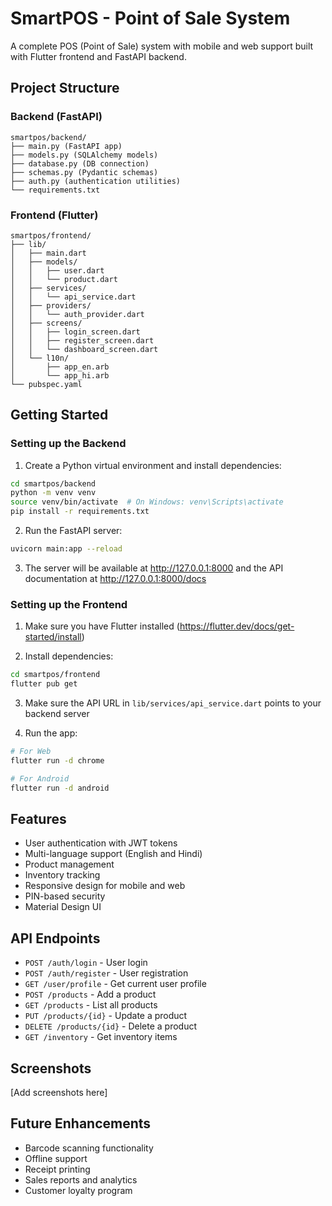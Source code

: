 # SmartPOS - Point of Sale System

A complete POS (Point of Sale) system with mobile and web support built with Flutter frontend and FastAPI backend.

## Project Structure

### Backend (FastAPI)

```
smartpos/backend/
├── main.py (FastAPI app)
├── models.py (SQLAlchemy models)  
├── database.py (DB connection)
├── schemas.py (Pydantic schemas)
├── auth.py (authentication utilities)
└── requirements.txt
```

### Frontend (Flutter)

```
smartpos/frontend/
├── lib/
│   ├── main.dart
│   ├── models/
│   │   ├── user.dart
│   │   └── product.dart
│   ├── services/
│   │   └── api_service.dart
│   ├── providers/
│   │   └── auth_provider.dart
│   ├── screens/
│   │   ├── login_screen.dart
│   │   ├── register_screen.dart
│   │   └── dashboard_screen.dart
│   └── l10n/
│       ├── app_en.arb
│       └── app_hi.arb
└── pubspec.yaml
```

## Getting Started

### Setting up the Backend

1. Create a Python virtual environment and install dependencies:
```bash
cd smartpos/backend
python -m venv venv
source venv/bin/activate  # On Windows: venv\Scripts\activate
pip install -r requirements.txt
```

2. Run the FastAPI server:
```bash
uvicorn main:app --reload
```

3. The server will be available at http://127.0.0.1:8000 and the API documentation at http://127.0.0.1:8000/docs

### Setting up the Frontend

1. Make sure you have Flutter installed (https://flutter.dev/docs/get-started/install)

2. Install dependencies:
```bash
cd smartpos/frontend
flutter pub get
```

3. Make sure the API URL in `lib/services/api_service.dart` points to your backend server

4. Run the app:
```bash
# For Web
flutter run -d chrome

# For Android
flutter run -d android
```

## Features

- User authentication with JWT tokens
- Multi-language support (English and Hindi)
- Product management
- Inventory tracking
- Responsive design for mobile and web
- PIN-based security
- Material Design UI

## API Endpoints

- `POST /auth/login` - User login
- `POST /auth/register` - User registration
- `GET /user/profile` - Get current user profile
- `POST /products` - Add a product
- `GET /products` - List all products
- `PUT /products/{id}` - Update a product
- `DELETE /products/{id}` - Delete a product
- `GET /inventory` - Get inventory items

## Screenshots

[Add screenshots here]

## Future Enhancements

- Barcode scanning functionality
- Offline support
- Receipt printing
- Sales reports and analytics
- Customer loyalty program
